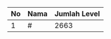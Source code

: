 | No | Nama            | Jumlah Level |
|----|-----------------|--------------|
| 1  | #    |    2663        |
